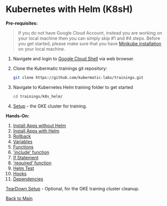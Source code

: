 # Kubernetes with Helm (K8sH)

**Pre-requisites:**

>If you do not have Google Cloud Account, instead you are working on your local machine then you can simply skip #1 and #4 steps. Before you get started, please make sure that you have [Minikube installation](https://minikube.sigs.k8s.io/docs/start/) on your local machine.

1. Navigate and login to [Google Cloud Shell](https://ssh.cloud.google.com ) via web browser. 

2. Clone the Kubermatic trainings git repository:
    ```bash
    git clone https://github.com/kubermatic-labs/trainings.git
    ```

3. Navigate to Kubernetes Helm training folder to get started
    ```bash  
    cd trainings/k8s_helm/
    ```

4. [Setup](00_setup/README.md) - the GKE cluster for training.
   
**Hands-On:**

1. [Install Apps without Helm](01_apps-without-helm/README.md)
2. [Install Apps with Helm](02_apps-with-helm/README.md)
3. [Rollback](03_rollback/README.md)
4. [Variables](04_variables/README.md)
5. [Functions](05_functions/README.md)
6. ['include' function](06_includes/README.md)
7. [If Statement](07_ifs/README.md)
8. ['required' function](08_required/README.md)
9. [Helm Test](09_tests/README.md)
10. [Hooks](10_hooks/README.md)
11. [Dependencies](11_dependencies/README.md)

[TearDown Setup](99_teardown/README.md) - Optional, for the GKE training cluster cleanup. 

[Back to Main](../README.md)
